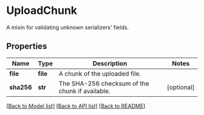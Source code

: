 # UploadChunk

A mixin for validating unknown serializers' fields.
## Properties
Name | Type | Description | Notes
------------ | ------------- | ------------- | -------------
**file** | **file** | A chunk of the uploaded file. | 
**sha256** | **str** | The SHA-256 checksum of the chunk if available. | [optional] 

[[Back to Model list]](../README.md#documentation-for-models) [[Back to API list]](../README.md#documentation-for-api-endpoints) [[Back to README]](../README.md)


